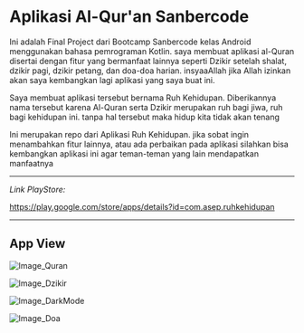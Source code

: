 # Aplikasi Al-Qur'an Sanbercode

Ini adalah Final Project dari Bootcamp Sanbercode kelas Android menggunakan bahasa pemrograman Kotlin. saya membuat aplikasi al-Quran disertai dengan fitur yang bermanfaat lainnya seperti Dzikir setelah shalat, dzikir pagi, dzikir petang, dan doa-doa harian. insyaaAllah jika Allah izinkan akan saya kembangkan lagi aplikasi yang saya buat ini. 

Saya membuat aplikasi tersebut bernama Ruh Kehidupan. Diberikannya nama tersebut karena Al-Quran serta Dzikir merupakan ruh bagi jiwa, ruh bagi kehidupan ini. tanpa hal tersebut maka hidup kita tidak akan tenang

Ini merupakan repo dari Aplikasi Ruh Kehidupan. jika sobat ingin menambahkan fitur lainnya, atau ada perbaikan pada aplikasi silahkan bisa kembangkan aplikasi ini agar teman-teman yang lain mendapatkan manfaatnya

---
*Link PlayStore:*

https://play.google.com/store/apps/details?id=com.asep.ruhkehidupan

---
## App View

![Image_Quran](https://drive.google.com/file/d/18J498zEmwRGxHRP9OBqIc8EBynh_IBa-/view?raw=true)

![Image_Dzikir](https://drive.google.com/file/d/1F0K3guht-rJFsMEICw2Sk0OFScZq2lyg/view?raw=true)

![Image_DarkMode](https://drive.google.com/file/d/1F0K3guht-rJFsMEICw2Sk0OFScZq2lyg/view?raw=true)

![Image_Doa](https://drive.google.com/file/d/1Fgvw4CBHunqkwqTx9HcTqBUlUSxDCSni/view?raw=true)
